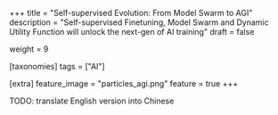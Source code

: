 +++
title = "Self-supervised Evolution: From Model Swarm to AGI"
description = "Self-supervised Finetuning, Model Swarm and Dynamic Utility Function will unlock the next-gen of AI training"
draft = false

weight = 9

[taxonomies]
tags = ["AI"]

[extra]
feature_image = "particles_agi.png"
feature = true
+++

TODO: translate English version into Chinese